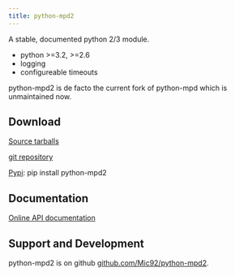 ```yaml
---
title: python-mpd2
---
```


A stable, documented python 2/3 module.

 * python >=3.2, >=2.6
 * logging
 * configureable timeouts

python-mpd2 is de facto the current fork of python-mpd which is unmaintained now.

## Download

[Source tarballs](https://github.com/Mic92/python-mpd2/releases)

[git repository](https://github.com/Mic92/python-mpd2)

[Pypi](https://pypi.org/project/python-mpd2/): pip install python-mpd2

## Documentation

[Online API documentation](https://python-mpd2.readthedocs.io/en/latest/)

## Support and Development

python-mpd2 is on github [github.com/Mic92/python-mpd2](https://github.com/Mic92/python-mpd2).
